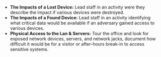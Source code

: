 
* **The Impacts of a Lost Device:** Lead staff in an activity were they describe the impact if various devices were destroyed.
* **The Impacts of a Found Device:** Lead staff in an activity identifying what critical data would be available if an adversary gained access to various devices.
* **Physical Access to the Lan & Servers:** Tour the office and look for exposed network devices, servers, and network jacks, document how difficult it would be for a visitor or after-hours break-in to access sensitive systems.
